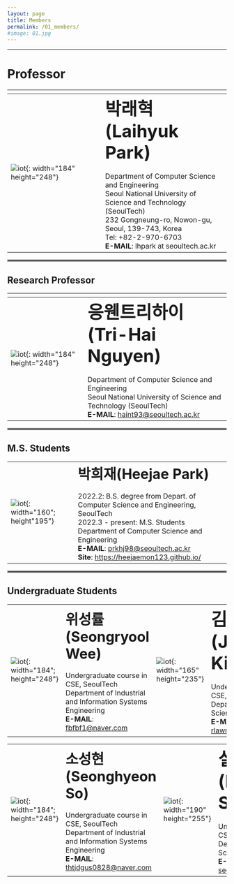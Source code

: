 ```yaml
---
layout: page
title: Members
permalink: /01_members/
#image: 01.jpg
---
```

***

# Professor

| <img width=400/>   |    |
|:---|:---|
| ![iot]({{site.baseurl}}/images/lh.jpg){: width="184" height="248"} | <b><span style="font-size:250%">박래혁(Laihyuk Park)</span></b><br><br> Department of Computer Science and Engineering  <br>  Seoul National University of Science and Technology (SeoulTech) <br>  232 Gongneung-ro, Nowon-gu, Seoul, 139-743, Korea <br> Tel: +82-2-970-6703  <br>  **E-MAIL**: lhpark at seoultech.ac.kr |

<hr style="border:2px solid gray">

## Research Professor

|    |  <img width=400/>  |
|:---|:---|
| ![iot]({{site.baseurl}}/images/tri.png){: width="184" height="248"} | <b><span style="font-size:250%">응웬트리하이(Tri-Hai Nguyen)</span></b><br><br> Department of Computer Science and Engineering   <br> Seoul National University of Science and Technology (SeoulTech)  <br> **E-MAIL**:  haint93@seoultech.ac.kr |

<hr style="border:2px solid gray">

## M.S. Students

|    |    |
|:---|:---|
| ![iot]({{site.baseurl}}/images/hj.jpg){: width="160"; height"195"} | <b><span style="font-size:200%">박희재(Heejae Park)</span></b><br><br> 2022.2: B.S. degree from Depart. of Computer Science and Engineering, SeoulTech <br> 2022.3 - present: M.S. Students  <br> Department of Computer Science and Engineering  <br> **E-MAIL**:  prkhj98@seoultech.ac.kr <br> **Site**: <https://heejaemon123.github.io/> |

<hr style="border:2px solid gray">

## Undergraduate Students

|    |   |    |    |
|:---|:---|:---|:---|
| ![iot]({{site.baseurl}}/images/sw.jpg){: width="184"; height="248"} | <b><span style="font-size:200%">위성률(Seongryool Wee)</span></b><br><br> Undergraduate course in CSE, SeoulTech   <br> Department of Industrial and Information Systems Engineering  <br> **E-MAIL**: fbfbf1@naver.com | ![iot]({{site.baseurl}}/images/jk.jpg){: width="165" height="235"} |  <b><span style="font-size:250%">김주안(Juan Kim)</span></b><br><br> Undergraduate course in CSE, SeoulTech   <br> Department of Computer Science and Engineering  <br> **E-MAIL**: rlawndks0423@naver.com |

|    |   |    |    |
|:---|:---|:---|:---|
| ![iot]({{site.baseurl}}/images/sh.jpg){: width="184"; height="248"} | <b><span style="font-size:200%">소성현(Seonghyeon So)</span></b><br><br> Undergraduate course in CSE, SeoulTech   <br> Department of Industrial and Information Systems Engineering  <br> **E-MAIL**: thtjdgus0828@naver.com | ![iot]({{site.baseurl}}/images/kh.jpg){: width="190" height="255"} |  <b><span style="font-size:250%">설기현(KiHyun Seol)</span></b><br><br> Undergraduate course in CSE, SeoulTech   <br> Department of Computer Science and Engineering  <br> **E-MAIL**: seolpark731@gmail.com |

<!-- 
|    |   |  <img width=225/>  |  <img width=225/>  |
|:---|:---|:---|:---|
| ![iot]({{site.baseurl}}/images/hj.jpg){: width="165" height="235"} | <b><span style="font-size:250%">김주안(Juan Kim)</span></b><br><br> + Undergraduate course in CSE, SeoulTech   <br> + Computer Science & Engineering  <br> + E-MAIL   rlawndks0423@naver.com |  |  |

| <img width=200/>   |    |
|:---|:---|
| ![iot]({{site.baseurl}}/images/sw.jpg){: width="184"; height="248"} | <b><span style="font-size:250%">위성률(Seongryool Wee)</span></b><br><br> + Undergraduate course in CSE, SeoulTech   <br> + Computer Science & Engineering  <br> + E-MAIL   fbfbf1@naver.com |

---------------------

-->
